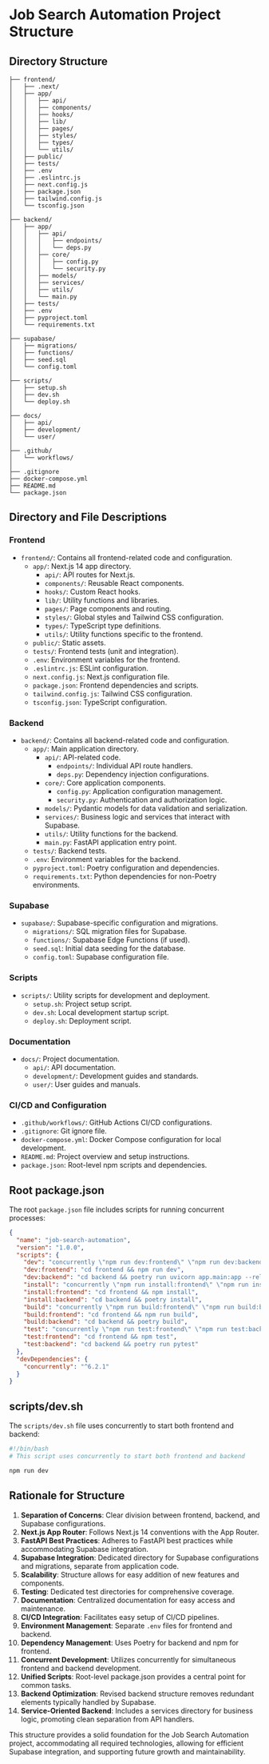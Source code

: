 # Job Search Automation Project Structure

## Directory Structure

```
├── frontend/
│   ├── .next/
│   ├── app/
│   │   ├── api/
│   │   ├── components/
│   │   ├── hooks/
│   │   ├── lib/
│   │   ├── pages/
│   │   ├── styles/
│   │   ├── types/
│   │   └── utils/
│   ├── public/
│   ├── tests/
│   ├── .env
│   ├── .eslintrc.js
│   ├── next.config.js
│   ├── package.json
│   ├── tailwind.config.js
│   └── tsconfig.json
│
├── backend/
│   ├── app/
│   │   ├── api/
│   │   │   ├── endpoints/
│   │   │   └── deps.py
│   │   ├── core/
│   │   │   ├── config.py
│   │   │   └── security.py
│   │   ├── models/
│   │   ├── services/
│   │   ├── utils/
│   │   └── main.py
│   ├── tests/
│   ├── .env
│   ├── pyproject.toml
│   └── requirements.txt
│
├── supabase/
│   ├── migrations/
│   ├── functions/
│   ├── seed.sql
│   └── config.toml
│
├── scripts/
│   ├── setup.sh
│   ├── dev.sh
│   └── deploy.sh
│
├── docs/
│   ├── api/
│   ├── development/
│   └── user/
│
├── .github/
│   └── workflows/
│
├── .gitignore
├── docker-compose.yml
├── README.md
└── package.json
```

## Directory and File Descriptions

### Frontend

- `frontend/`: Contains all frontend-related code and configuration.
  - `app/`: Next.js 14 app directory.
    - `api/`: API routes for Next.js.
    - `components/`: Reusable React components.
    - `hooks/`: Custom React hooks.
    - `lib/`: Utility functions and libraries.
    - `pages/`: Page components and routing.
    - `styles/`: Global styles and Tailwind CSS configuration.
    - `types/`: TypeScript type definitions.
    - `utils/`: Utility functions specific to the frontend.
  - `public/`: Static assets.
  - `tests/`: Frontend tests (unit and integration).
  - `.env`: Environment variables for the frontend.
  - `.eslintrc.js`: ESLint configuration.
  - `next.config.js`: Next.js configuration file.
  - `package.json`: Frontend dependencies and scripts.
  - `tailwind.config.js`: Tailwind CSS configuration.
  - `tsconfig.json`: TypeScript configuration.

### Backend

- `backend/`: Contains all backend-related code and configuration.
  - `app/`: Main application directory.
    - `api/`: API-related code.
      - `endpoints/`: Individual API route handlers.
      - `deps.py`: Dependency injection configurations.
    - `core/`: Core application components.
      - `config.py`: Application configuration management.
      - `security.py`: Authentication and authorization logic.
    - `models/`: Pydantic models for data validation and serialization.
    - `services/`: Business logic and services that interact with Supabase.
    - `utils/`: Utility functions for the backend.
    - `main.py`: FastAPI application entry point.
  - `tests/`: Backend tests.
  - `.env`: Environment variables for the backend.
  - `pyproject.toml`: Poetry configuration and dependencies.
  - `requirements.txt`: Python dependencies for non-Poetry environments.

### Supabase

- `supabase/`: Supabase-specific configuration and migrations.
  - `migrations/`: SQL migration files for Supabase.
  - `functions/`: Supabase Edge Functions (if used).
  - `seed.sql`: Initial data seeding for the database.
  - `config.toml`: Supabase configuration file.

### Scripts

- `scripts/`: Utility scripts for development and deployment.
  - `setup.sh`: Project setup script.
  - `dev.sh`: Local development startup script.
  - `deploy.sh`: Deployment script.

### Documentation

- `docs/`: Project documentation.
  - `api/`: API documentation.
  - `development/`: Development guides and standards.
  - `user/`: User guides and manuals.

### CI/CD and Configuration

- `.github/workflows/`: GitHub Actions CI/CD configurations.
- `.gitignore`: Git ignore file.
- `docker-compose.yml`: Docker Compose configuration for local development.
- `README.md`: Project overview and setup instructions.
- `package.json`: Root-level npm scripts and dependencies.

## Root package.json

The root `package.json` file includes scripts for running concurrent processes:

```json
{
  "name": "job-search-automation",
  "version": "1.0.0",
  "scripts": {
    "dev": "concurrently \"npm run dev:frontend\" \"npm run dev:backend\"",
    "dev:frontend": "cd frontend && npm run dev",
    "dev:backend": "cd backend && poetry run uvicorn app.main:app --reload",
    "install": "concurrently \"npm run install:frontend\" \"npm run install:backend\"",
    "install:frontend": "cd frontend && npm install",
    "install:backend": "cd backend && poetry install",
    "build": "concurrently \"npm run build:frontend\" \"npm run build:backend\"",
    "build:frontend": "cd frontend && npm run build",
    "build:backend": "cd backend && poetry build",
    "test": "concurrently \"npm run test:frontend\" \"npm run test:backend\"",
    "test:frontend": "cd frontend && npm test",
    "test:backend": "cd backend && poetry run pytest"
  },
  "devDependencies": {
    "concurrently": "^6.2.1"
  }
}
```

## scripts/dev.sh

The `scripts/dev.sh` file uses concurrently to start both frontend and backend:

```bash
#!/bin/bash
# This script uses concurrently to start both frontend and backend

npm run dev
```

## Rationale for Structure

1. **Separation of Concerns**: Clear division between frontend, backend, and Supabase configurations.
2. **Next.js App Router**: Follows Next.js 14 conventions with the App Router.
3. **FastAPI Best Practices**: Adheres to FastAPI best practices while accommodating Supabase integration.
4. **Supabase Integration**: Dedicated directory for Supabase configurations and migrations, separate from application code.
5. **Scalability**: Structure allows for easy addition of new features and components.
6. **Testing**: Dedicated test directories for comprehensive coverage.
7. **Documentation**: Centralized documentation for easy access and maintenance.
8. **CI/CD Integration**: Facilitates easy setup of CI/CD pipelines.
9. **Environment Management**: Separate `.env` files for frontend and backend.
10. **Dependency Management**: Uses Poetry for backend and npm for frontend.
11. **Concurrent Development**: Utilizes concurrently for simultaneous frontend and backend development.
12. **Unified Scripts**: Root-level package.json provides a central point for common tasks.
13. **Backend Optimization**: Revised backend structure removes redundant elements typically handled by Supabase.
14. **Service-Oriented Backend**: Includes a services directory for business logic, promoting clean separation from API handlers.

This structure provides a solid foundation for the Job Search Automation project, accommodating all required technologies, allowing for efficient Supabase integration, and supporting future growth and maintainability.